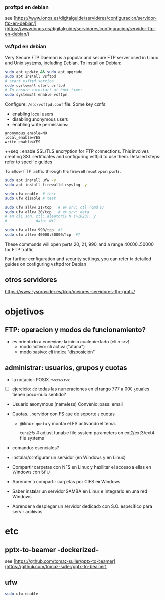 ### proftpd en debian 

see [https://www.ionos.es/digitalguide/servidores/configuracion/servidor-ftp-en-debian/](https://www.ionos.es/digitalguide/servidores/configuracion/servidor-ftp-en-debian/)

### vsftpd en debian 

Very Secure FTP Daemon is a popular and secure FTP server used in Linux and Unix systems, including Debian. To install on Debian:

```bash
sudo apt update && sudo apt upgrade
sudo apt install vsftpd
# start vsftpd service
sudo systemctl start vsftpd
# To ensure autostart at boot time:
sudo systemctl enable vsftpd
```

Configure: `/etc/vsftpd.conf` file. Some key confs:

- enabling local users
- disabling anonymous users
- enabling write permissions:

```plaintext:q
anonymous_enable=NO
local_enable=YES
write_enable=YES
```

++seq : enable SSL/TLS encryption for FTP connections.
This involves creating SSL certificates and configuring vsftpd to use them.
Detailed steps: refer to specific guides

To allow FTP traffic through the firewall must open ports:

```bash
sudo apt install ufw -y
sudo apt install firewalld rsyslog -y

sudo ufw enable  # test
sudo ufw disable # test

sudo ufw allow 21/tcp   # en srv: ctl (cmd's)
sudo ufw allow 20/tcp   # en srv: data
# en cli son: ctl: aleatorio N (>1023), y 
#             data: N+1.

sudo ufw allow 990/tcp  #?
sudo ufw allow 40000:50000/tcp  #?
```

These commands will open ports 20, 21, 990, and a range 40000..50000 for FTP traffic

For further configuration and security settings, you can refer to detailed guides on configuring vsftpd for Debian

## otros servidores

https://www.sysprovider.es/blog/mejores-servidores-ftp-gratis/


# objetivos

## FTP: operacion y modos de funcionamiento?

- es orientado a conexion; la inicia cualquier lado (cli o srv)
  - modo activo: cli activa ("ataca")
  - modo pasivo: cli indica "disposición"

## administrar: usuarios, grupos y cuotas

- la notacion POSIX `rwxrwxrwx`
- [ ] ejercicio: de todas las numeraciones en el rango 777 a 000 ¿cuales tienen poco-nulo sentido?
- Usuario anonymous (nameless) Convenio: pass: email
- Cuotas... servidor con FS que de soporte a cuotas
  - @linux: `quota` y montar el FS activando el tema.

    `tune2fs` # adjust tunable file system parameters on ext2/ext3/ext4 file systems


- comandos esenciales?
- instalar/configurar un servidor (en Windows y en Linux)

- Compartir carpetas con NFS en Linux y habilitar el acceso a ellas en Windows con SFU
- Aprender a compartir carpetas por CIFS en Windows
- Saber instalar un servidor SAMBA en Linux e integrarlo en una red Windows
- Aprender a desplegar un servidor dedicado con S.O. específico para servir archivos

# etc

## pptx-to-beamer -dockerized-

see [https://github.com/tomaz-suller/pptx-to-beamer](https://github.com/tomaz-suller/pptx-to-beamer) 

## ufw

```bash
sudo ufw enable
```